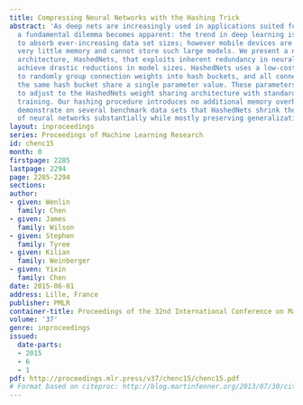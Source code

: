 ```yaml
---
title: Compressing Neural Networks with the Hashing Trick
abstract: 'As deep nets are increasingly used in applications suited for mobile devices,
  a fundamental dilemma becomes apparent: the trend in deep learning is to grow models
  to absorb ever-increasing data set sizes; however mobile devices are designed with
  very little memory and cannot store such large models. We present a novel network
  architecture, HashedNets, that exploits inherent redundancy in neural networks to
  achieve drastic reductions in model sizes. HashedNets uses a low-cost hash function
  to randomly group connection weights into hash buckets, and all connections within
  the same hash bucket share a single parameter value. These parameters are tuned
  to adjust to the HashedNets weight sharing architecture with standard backprop during
  training. Our hashing procedure introduces no additional memory overhead, and we
  demonstrate on several benchmark data sets that HashedNets shrink the storage requirements
  of neural networks substantially while mostly preserving generalization performance.'
layout: inproceedings
series: Proceedings of Machine Learning Research
id: chenc15
month: 0
firstpage: 2285
lastpage: 2294
page: 2285-2294
sections: 
author:
- given: Wenlin
  family: Chen
- given: James
  family: Wilson
- given: Stephen
  family: Tyree
- given: Kilian
  family: Weinberger
- given: Yixin
  family: Chen
date: 2015-06-01
address: Lille, France
publisher: PMLR
container-title: Proceedings of the 32nd International Conference on Machine Learning
volume: '37'
genre: inproceedings
issued:
  date-parts:
  - 2015
  - 6
  - 1
pdf: http://proceedings.mlr.press/v37/chenc15/chenc15.pdf
# Format based on citeproc: http://blog.martinfenner.org/2013/07/30/citeproc-yaml-for-bibliographies/
---
```


